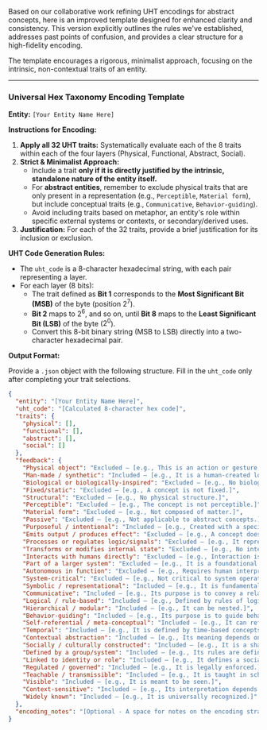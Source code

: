 Based on our collaborative work refining UHT encodings for abstract concepts, here is an improved template designed for enhanced clarity and consistency. This version explicitly outlines the rules we've established, addresses past points of confusion, and provides a clear structure for a high-fidelity encoding.

The template encourages a rigorous, minimalist approach, focusing on the intrinsic, non-contextual traits of an entity.

-----

### **Universal Hex Taxonomy Encoding Template**

**Entity:** `[Your Entity Name Here]`

**Instructions for Encoding:**

1.  **Apply all 32 UHT traits:** Systematically evaluate each of the 8 traits within each of the four layers (Physical, Functional, Abstract, Social).
2.  **Strict & Minimalist Approach:**
      * Include a trait **only if it is directly justified by the intrinsic, standalone nature of the entity itself.**
      * For **abstract entities**, remember to exclude physical traits that are only present in a representation (e.g., `Perceptible`, `Material form`), but include conceptual traits (e.g., `Communicative`, `Behavior-guiding`).
      * Avoid including traits based on metaphor, an entity's role within specific external systems or contexts, or secondary/derived uses.
3.  **Justification:** For each of the 32 traits, provide a brief justification for its inclusion or exclusion.

**UHT Code Generation Rules:**

  * The `uht_code` is a 8-character hexadecimal string, with each pair representing a layer.
  * For each layer (8 bits):
      * The trait defined as **Bit 1** corresponds to the **Most Significant Bit (MSB)** of the byte (position $2^7$).
      * **Bit 2** maps to $2^6$, and so on, until **Bit 8** maps to the **Least Significant Bit (LSB)** of the byte ($2^0$).
      * Convert this 8-bit binary string (MSB to LSB) directly into a two-character hexadecimal pair.

**Output Format:**

Provide a `.json` object with the following structure. Fill in the `uht_code` only after completing your trait selections.

```json
{
  "entity": "[Your Entity Name Here]",
  "uht_code": "[Calculated 8-character hex code]",
  "traits": {
    "physical": [],
    "functional": [],
    "abstract": [],
    "social": []
  },
  "feedback": {
    "Physical object": "Excluded — [e.g., This is an action or gesture, not a material object.]",
    "Man-made / synthetic": "Included — [e.g., It is a human-created logical construct.]",
    "Biological or biologically-inspired": "Excluded — [e.g., No biological basis.]",
    "Fixed/static": "Excluded — [e.g., A concept is not fixed.]",
    "Structural": "Excluded — [e.g., No physical structure.]",
    "Perceptible": "Excluded — [e.g., The concept is not perceptible.]",
    "Material form": "Excluded — [e.g., Not composed of matter.]",
    "Passive": "Excluded — [e.g., Not applicable to abstract concepts.]",
    "Purposeful / intentional": "Included — [e.g., Created with a specific goal.]",
    "Emits output / produces effect": "Excluded — [e.g., A concept does not emit outputs.]",
    "Processes or regulates logic/signals": "Excluded — [e.g., It represents logic but does not process it.]",
    "Transforms or modifies internal state": "Excluded — [e.g., No internal state to transform.]",
    "Interacts with humans directly": "Excluded — [e.g., Interaction is mediated through interfaces.]",
    "Part of a larger system": "Excluded — [e.g., It is a foundational part of systems but not a subsystem.]",
    "Autonomous in function": "Excluded — [e.g., Requires human interpretation.]",
    "System-critical": "Excluded — [e.g., Not critical to system operation.]",
    "Symbolic / representational": "Included — [e.g., It is fundamentally symbolic.]",
    "Communicative": "Included — [e.g., Its purpose is to convey a relationship.]",
    "Logical / rule-based": "Included — [e.g., Defined by rules of logic.]",
    "Hierarchical / modular": "Included — [e.g., It can be nested.]",
    "Behavior-guiding": "Included — [e.g., Its purpose is to guide behavior.]",
    "Self-referential / meta-conceptual": "Included — [e.g., It can refer to itself.]",
    "Temporal": "Included — [e.g., It is defined by time-based concepts.]",
    "Contextual abstraction": "Included — [e.g., Its meaning depends on context.]",
    "Socially / culturally constructed": "Included — [e.g., It is a shared human concept.]",
    "Defined by a group/system": "Included — [e.g., Its rules are defined by a group.]",
    "Linked to identity or role": "Included — [e.g., It defines a social role.]",
    "Regulated / governed": "Included — [e.g., It is legally enforced.]",
    "Teachable / transmissible": "Included — [e.g., It is taught in schools.]",
    "Visible": "Included — [e.g., It is meant to be seen.]",
    "Context-sensitive": "Included — [e.g., Its interpretation depends on the situation.]",
    "Widely known": "Included — [e.g., It is universally recognized.]"
  },
  "encoding_notes": "[Optional - A space for notes on the encoding strategy.]"
}
```